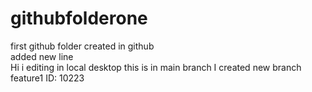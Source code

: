 # githubfolderone
first github folder created in github
<br>
added new line
<br>
Hi i editing in local desktop
this is in main branch
I created new branch feature1
ID: 10223